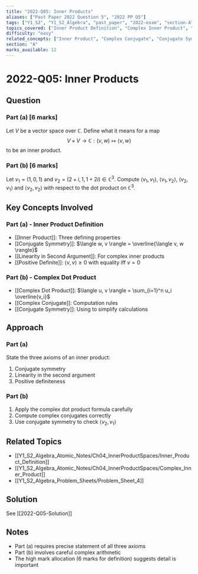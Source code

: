 ```yaml
---
title: "2022-Q05: Inner Products"
aliases: ["Past Paper 2022 Question 5", "2022 PP Q5"]
tags: ["Y1_S2", "Y1_S2_Algebra", "past_paper", "2022-exam", "section-A", "q05", "inner-products", "complex-vectors", "dot-product"]
topics_covered: ["Inner Product Definition", "Complex Inner Product", "Dot Product", "Conjugate Symmetry"]
difficulty: "easy"
related_concepts: ["Inner Product", "Complex Conjugate", "Conjugate Symmetry", "Linearity", "Positive Definite"]
section: "A"
marks_available: 12
---
```


# 2022-Q05: Inner Products

## Question

### Part (a) [6 marks]
Let $V$ be a vector space over $\mathbb{C}$. Define what it means for a map
$$V \times V \to \mathbb{C} : (v, w) \mapsto \langle v, w \rangle$$
to be an inner product.

### Part (b) [6 marks]
Let $v_1 = (1,0,1)$ and $v_2 = (2 + i, 1, 1 + 2i) \in \mathbb{C}^3$. Compute $\langle v_1, v_1 \rangle$, $\langle v_1, v_2 \rangle$, $\langle v_2, v_1 \rangle$ and $\langle v_2, v_2 \rangle$ with respect to the dot product on $\mathbb{C}^3$.

## Key Concepts Involved

### Part (a) - Inner Product Definition
- [[Inner Product]]: Three defining properties
- [[Conjugate Symmetry]]: $\langle w, v \rangle = \overline{\langle v, w \rangle}$
- [[Linearity in Second Argument]]: For complex inner products
- [[Positive Definite]]: $\langle v, v \rangle \geq 0$ with equality iff $v = 0$

### Part (b) - Complex Dot Product
- [[Complex Dot Product]]: $\langle u, v \rangle = \sum_{i=1}^n u_i \overline{v_i}$
- [[Complex Conjugate]]: Computation rules
- [[Conjugate Symmetry]]: Using to simplify calculations

## Approach

### Part (a)
State the three axioms of an inner product:
1. Conjugate symmetry
2. Linearity in the second argument
3. Positive definiteness

### Part (b)
1. Apply the complex dot product formula carefully
2. Compute complex conjugates correctly
3. Use conjugate symmetry to check $\langle v_2, v_1 \rangle$

## Related Topics
- [[Y1_S2_Algebra_Atomic_Notes/Ch04_InnerProductSpaces/Inner_Product_Definition]]
- [[Y1_S2_Algebra_Atomic_Notes/Ch04_InnerProductSpaces/Complex_Inner_Product]]
- [[Y1_S2_Algebra_Problem_Sheets/Problem_Sheet_4]]

## Solution
See [[2022-Q05-Solution]]

## Notes
- Part (a) requires precise statement of all three axioms
- Part (b) involves careful complex arithmetic
- The high mark allocation (6 marks for definition) suggests detail is important
